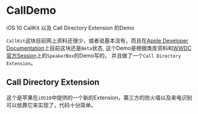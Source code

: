 # CallDemo
iOS 10 CallKit 以及 Call Directory Extension 的Demo  

 `CallKit`这块目前网上资料还很少，或者说基本没有，而且在[Apple Developer Documentation](https://developer.apple.com/reference/callkit)上目前这块还是`Beta`状态,
 这个Demo是根据类库资料和[WWDC官方Session](https://developer.apple.com/videos/play/wwdc2016/230/)上的`SpeakerBox`的Demo写的，
 并且做了一个`Call Directory Extension`。
 
## Call Directory Extension
 这个是苹果在`iOS10`中提供的一个新的Extension，第三方的防火墙以及来电识别可以依靠它来实现了，代码十分简单。
